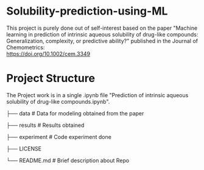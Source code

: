 # Solubility-prediction-using-ML

This project is purely done out of self-interest based on the paper 
"Machine learning in prediction of intrinsic aqueous solubility of drug-like compounds: Generalization, complexity, or predictive ability?" 
published in the Journal of Chemometrics:  
https://doi.org/10.1002/cem.3349


# Project Structure

The Project work is in a single .ipynb file "Prediction of intrinsic aqueous solubility of drug-like compounds.ipynb".

 
├── data                 # Data for modeling obtained from the paper

├── results              # Results obtained 

├── experiment           # Code experiment done

├── LICENSE

└── README.md            # Brief description about Repo


